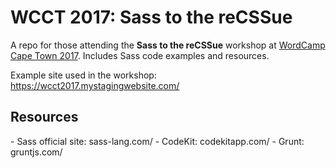 <h1>WCCT 2017: Sass to the reCSSue</h1>

A repo for those attending the **Sass to the reCSSue** workshop at <a href="https://2017.capetown.wordcamp.org/" target="blank">WordCamp Cape Town 2017</a>. Includes Sass code examples and resources.

Example site used in the workshop: https://wcct2017.mystagingwebsite.com/

<h2>Resources</h2>
- Sass official site: sass-lang.com/
- CodeKit: codekitapp.com/
- Grunt: gruntjs.com/
